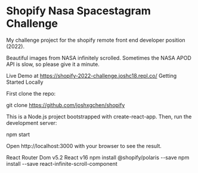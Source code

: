 # Shopify Nasa Spacestagram Challenge

My challenge project for the shopify remote front end developer position (2022).

Beautiful images from NASA infinitely scrolled. Sometimes the NASA APOD API is slow, so please give it a minute.

Live Demo at https://shopify-2022-challenge.joshc18.repl.co/
Getting Started Locally


First clone the repo:

git clone https://github.com/joshxgchen/shopify

This is a Node.js project bootstrapped with create-react-app.
Then, run the development server:

npm start

Open http://localhost:3000 with your browser to see the result.

React Router Dom v5.2
React v16
npm install @shopify/polaris --save
npm install --save react-infinite-scroll-component
